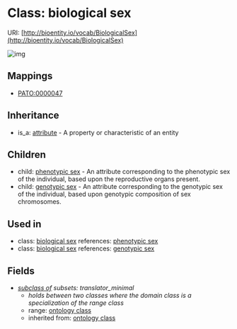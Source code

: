 # Class: biological sex




URI: [http://bioentity.io/vocab/BiologicalSex](http://bioentity.io/vocab/BiologicalSex)

![img](http://yuml.me/diagram/nofunky;dir:TB/class/\[Attribute]^-\[BiologicalSex],%20\[BiologicalSex]^-\[GenotypicSex],%20\[BiologicalSex]^-\[PhenotypicSex],%20\[BiologicalSex]-%20subclass%20of(i)%20%3F>\[OntologyClass])
## Mappings

 * [PATO:0000047](http://purl.obolibrary.org/obo/PATO_0000047)
## Inheritance

 *  is_a: [attribute](Attribute.md) - A property or characteristic of an entity
## Children

 *  child: [phenotypic sex](PhenotypicSex.md) - An attribute corresponding to the phenotypic sex of the individual, based upon the reproductive organs present.
 *  child: [genotypic sex](GenotypicSex.md) - An attribute corresponding to the genotypic sex of the individual, based upon genotypic composition of sex chromosomes.
## Used in

 *  class: [biological sex](BiologicalSex.md) references: [phenotypic sex](PhenotypicSex.md)
 *  class: [biological sex](BiologicalSex.md) references: [genotypic sex](GenotypicSex.md)
## Fields

 * _[subclass of](subclass_of.md) *subsets: translator_minimal*_
    * _holds between two classes where the domain class is a specialization of the range class_
    * range: [ontology class](OntologyClass.md)
    * inherited from: [ontology class](OntologyClass.md)
